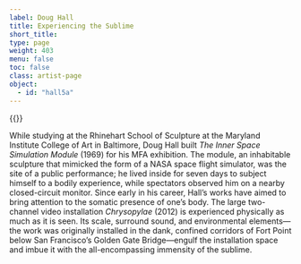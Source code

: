 ```yaml
---
label: Doug Hall
title: Experiencing the Sublime
short_title:
type: page
weight: 403
menu: false
toc: false
class: artist-page
object:
  - id: "hall5a"
---
```

{{<q-figure id="hall5a">}}

While studying at the Rhinehart School of Sculpture at the Maryland Institute College of Art in Baltimore, Doug Hall built *The* *Inner Space Simulation Module* (1969) for his MFA exhibition. The module, an inhabitable sculpture that mimicked the form of a NASA space flight simulator, was the site of a public performance; he lived inside for seven days to subject himself to a bodily experience, while spectators observed him on a nearby closed-circuit monitor. Since early in his career, Hall’s works have aimed to bring attention to the somatic presence of one’s body. The large two-channel video installation *Chrysopylae* (2012) is experienced physically as much as it is seen. Its scale, surround sound, and environmental elements—the work was originally installed in the dank, confined corridors of Fort Point below San Francisco’s Golden Gate Bridge—engulf the installation space and imbue it with the all-encompassing immensity of the sublime.
